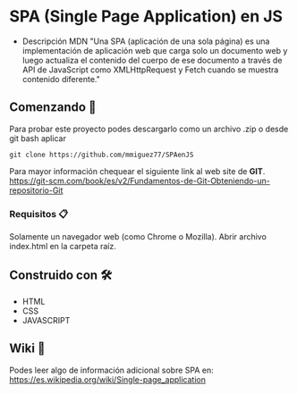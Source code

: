 # SPA (Single Page Application) en JS

- Descripción MDN
"Una SPA (aplicación de una sola página) es una implementación de aplicación web que carga solo un documento web y 
luego actualiza el contenido del cuerpo de ese documento a través de API de JavaScript como XMLHttpRequest y Fetch 
cuando se muestra contenido diferente."

## Comenzando 🚀

Para probar este proyecto podes descargarlo como un archivo .zip o desde git bash aplicar 
```
git clone https://github.com/mmiguez77/SPAenJS
```
Para mayor información chequear el siguiente link al web site de **GIT**.
https://git-scm.com/book/es/v2/Fundamentos-de-Git-Obteniendo-un-repositorio-Git

### Requisitos 📋

Solamente un navegador web (como Chrome o Mozilla).
Abrir archivo index.html en la carpeta raíz.

## Construido con 🛠️

* HTML
* CSS
* JAVASCRIPT

## Wiki 📖

Podes leer algo de información adicional sobre SPA en:
https://es.wikipedia.org/wiki/Single-page_application
